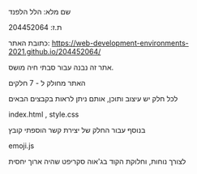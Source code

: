 שם מלא:
הלל הלפנד

ת.ז:
204452064

כתובת האתר: 
https://web-development-environments-2021.github.io/204452064/

אתר זה נבנה עבור סבתי חיה מושס.

האתר מחולק ל - 7 חלקים

לכל חלק יש עיצוב ותוכן, אותם ניתן לראות בקבצים הבאים

index.html , style.css

בנוסף עבור החלק של יצירת קשר הוספתי קובץ 

emoji.js

לצורך נוחות, וחלוקת הקוד בג'אוה סקריפט שהיה ארוך יחסית


